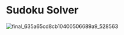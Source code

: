 # Sudoku Solver

![final_635a65cd8cb10400506689a9_528563](https://user-images.githubusercontent.com/56363090/198293057-6438929f-baa5-41f8-952e-bd5f6ad5e482.gif)
